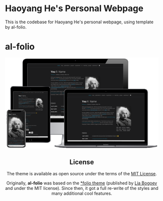 # Haoyang He's Personal Webpage

This is the codebase for Haoyang He's personal webpage, using template by al-folio. 

# al-folio

<div align="center">

[![Preview](readme_preview/al-folio-preview.png)](https://alshedivat.github.io/al-folio/)

## License

The theme is available as open source under the terms of the [MIT License](https://github.com/alshedivat/al-folio/blob/master/LICENSE).

Originally, **al-folio** was based on the [\*folio theme](https://github.com/bogoli/-folio) (published by [Lia Bogoev](https://liabogoev.com) and under the MIT license). Since then, it got a full re-write of the styles and many additional cool features.
